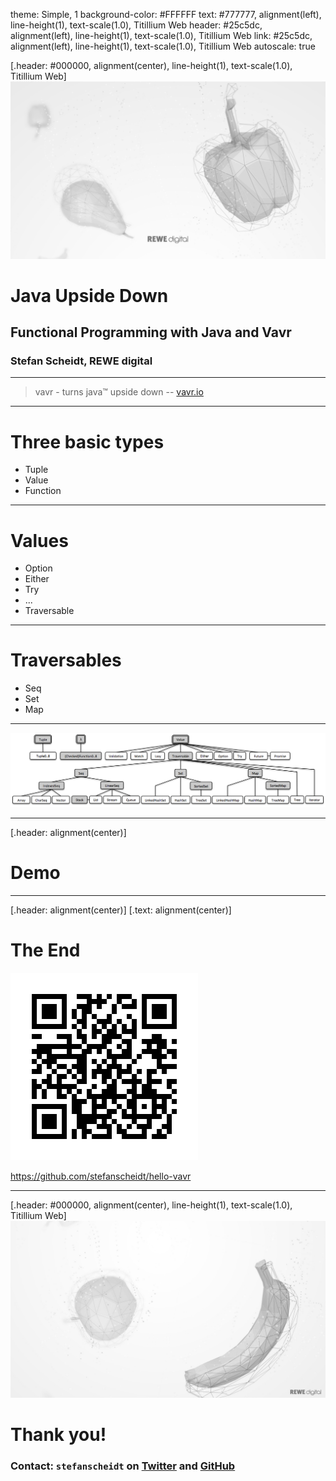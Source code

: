 theme: Simple, 1
background-color: #FFFFFF
text: #777777, alignment(left), line-height(1), text-scale(1.0), Titillium Web
header: #25c5dc, alignment(left), line-height(1), text-scale(1.0), Titillium Web
link: #25c5dc, alignment(left), line-height(1), text-scale(1.0), Titillium Web
autoscale: true

[.header: #000000, alignment(center), line-height(1), text-scale(1.0), Titillium Web]
![original, fit](img/REWE-Digital-Titelbild.png)

# Java Upside Down
## Functional Programming with Java and Vavr
### Stefan Scheidt, REWE digital

---

> vavr - turns java™ upside down
-- [vavr.io](https://www.vavr.io/)

---

# Three basic types

* Tuple
* Value
* Function

---

# Values

* Option
* Either
* Try
* ...
* Traversable

---

# Traversables

* Seq
* Set
* Map

---

![original, fit](img/vavr-overview.png)

---

[.header: alignment(center)]

# Demo

---

[.header: alignment(center)]
[.text: alignment(center)]

# The End

![inline](img/hello-vavr-talk.png)

<https://github.com/stefanscheidt/hello-vavr>

---

[.header: #000000, alignment(center), line-height(1), text-scale(1.0), Titillium Web]
![original, fit](img/REWE-Digital-Abschlussbild.png)

# Thank you!

### Contact: `stefanscheidt` on [Twitter](https://twitter.com/stefanscheidt) and [GitHub](https://github.com/stefanscheidt)